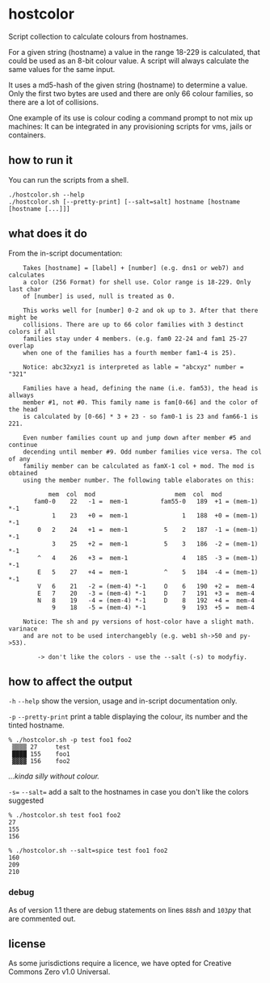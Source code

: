 # hostcolor

Script collection to calculate colours from hostnames.

For a given string (hostname) a value in the range 18-229 is calculated, that could be used as an 8-bit colour value. A script will always calculate the same values for the same input.

It uses a md5-hash of the given string (hostname) to determine a value. Only the first two bytes are used and there are only 66 colour families, so there are a lot of collisions.

One example of its use is colour coding a command prompt to not mix up machines: It can be integrated in any provisioning scripts for vms, jails or containers.

## how to run it

You can run the scripts from a shell.

```console
./hostcolor.sh --help
./hostcolor.sh [--pretty-print] [--salt=salt] hostname [hostname [hostname [...]]]
```

## what does it do

From the in-script documentation:

```shell
    Takes [hostname] = [label] + [number] (e.g. dns1 or web7) and calculates
    a color (256 Format) for shell use. Color range is 18-229. Only last char
    of [number] is used, null is treated as 0.
    
    This works well for [number] 0-2 and ok up to 3. After that there might be
    collisions. There are up to 66 color families with 3 destinct colors if all
    families stay under 4 members. (e.g. fam0 22-24 and fam1 25-27 overlap
    when one of the families has a fourth member fam1-4 is 25).
    
    Notice: abc32xyz1 is interpreted as lable = "abcxyz" number = "321"
    
    Families have a head, defining the name (i.e. fam53), the head is allways
    member #1, not #0. This family name is fam[0-66] and the color of the head
    is calculated by [0-66] * 3 + 23 - so fam0-1 is 23 and fam66-1 is 221.
    
    Even number families count up and jump down after member #5 and continue
    decending until member #9. Odd number families vice versa. The col of any
    familiy member can be calculated as famX-1 col + mod. The mod is obtained
    using the member number. The following table elaborates on this:
    
           mem  col  mod                      mem  col  mod
       fam0-0    22   -1 =  mem-1         fam55-0   189  +1 = (mem-1) *-1
            1    23   +0 =  mem-1               1   188  +0 = (mem-1) *-1
        0   2    24   +1 =  mem-1          5    2   187  -1 = (mem-1) *-1
            3    25   +2 =  mem-1          5    3   186  -2 = (mem-1) *-1
        ^   4    26   +3 =  mem-1               4   185  -3 = (mem-1) *-1
        E   5    27   +4 =  mem-1          ^    5   184  -4 = (mem-1) *-1
        V   6    21   -2 = (mem-4) *-1     O    6   190  +2 =  mem-4
        E   7    20   -3 = (mem-4) *-1     D    7   191  +3 =  mem-4
        N   8    19   -4 = (mem-4) *-1     D    8   192  +4 =  mem-4
            9    18   -5 = (mem-4) *-1          9   193  +5 =  mem-4
    
    Notice: The sh and py versions of host-color have a slight math. varinace
    and are not to be used interchangebly (e.g. web1 sh->50 and py->53).

        -> don't like the colors - use the --salt (-s) to modyfiy.

```

## how to affect the output

`-h` `--help`	show the version, usage and in-script documentation only.

`-p` `--pretty-print`	print a table displaying the colour, its number and the tinted hostname.

```console
% ./hostcolor.sh -p test foo1 foo2
 ▒▒▒▒ 27	 test  
 ████ 155	 foo1  
 ▓▓▓▓ 156	 foo2  
```
_…kinda silly without colour._

`-s=` `--salt=`	add a salt to the hostnames in case you don't like the colors suggested

```console
% ./hostcolor.sh test foo1 foo2
27
155
156
```

```console
% ./hostcolor.sh --salt=spice test foo1 foo2
160
209
210
```

### debug

As of version 1.1 there are debug statements on lines `88`_sh_ and `103`_py_ that are commented out.

## license

As some jurisdictions require a licence, we have opted for Creative Commons Zero v1.0 Universal.
